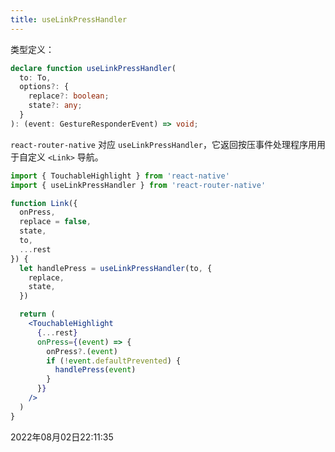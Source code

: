 ```yaml
---
title: useLinkPressHandler
---
```

类型定义：
```typescript
declare function useLinkPressHandler(
  to: To,
  options?: {
    replace?: boolean;
    state?: any;
  }
): (event: GestureResponderEvent) => void;
```
`react-router-native` 对应 `useLinkPressHandler`，它返回按压事件处理程序用用于自定义 `<Link>` 导航。
```jsx
import { TouchableHighlight } from 'react-native'
import { useLinkPressHandler } from 'react-router-native'

function Link({
  onPress,
  replace = false,
  state,
  to,
  ...rest
}) {
  let handlePress = useLinkPressHandler(to, {
    replace,
    state,
  })

  return (
    <TouchableHighlight
      {...rest}
      onPress={(event) => {
        onPress?.(event)
        if (!event.defaultPrevented) {
          handlePress(event)
        }
      }}
    />
  )
}
```

2022年08月02日22:11:35
